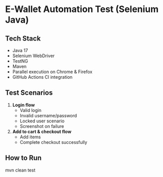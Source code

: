 # E-Wallet Automation Test (Selenium Java)

## Tech Stack
- Java 17
- Selenium WebDriver
- TestNG
- Maven
- Parallel execution on Chrome & Firefox
- GitHub Actions CI integration

## Test Scenarios
1. **Login flow**
   - Valid login
   - Invalid username/password
   - Locked user scenario
   - Screenshot on failure
2. **Add to cart & checkout flow**
   - Add items
   - Complete checkout successfully

## How to Run  
mvn clean test
